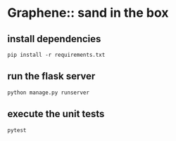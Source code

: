 # Graphene:: sand in the box

## install dependencies
```
pip install -r requirements.txt
```


## run the flask server

```
python manage.py runserver 
```


## execute the unit tests

```
pytest 
```











